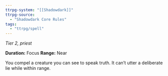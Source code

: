 ```yaml
---
ttrpg-system: "[[Shadowdark]]"
ttrpg-source: 
  - "Shadowdark Core Rules"
tags:
  - "ttrpg/spell"
---
```

*Tier 2, priest*

**Duration:** Focus
**Range:** Near

You compel a creature you can see to speak truth. It can’t utter a deliberate lie while within range.
